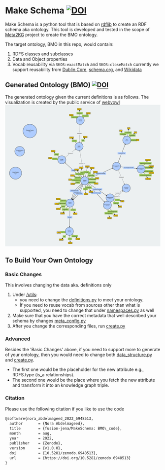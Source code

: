 # Make Schema [![DOI](https://zenodo.org/badge/520071334.svg)](https://zenodo.org/badge/latestdoi/520071334)


Make Schema is a python tool that is based on [rdflib](https://github.com/RDFLib/rdflib) to create an RDF schema aka ontology.
This tool is developed and tested in the scope of [Meta2KG](https://github.com/fusion-jena/Meta2KG) project to create the BMO ontology. 

The target ontology, BMO in this repo, would contain:
1. RDFS classes and subclasses
2. Data and Object properties 
3. Vocab reusability via `SKOS:exactMatch` and `SKOS:closeMatch` currently we support reusability from [Dublin Core](https://www.dublincore.org/), [schema.org](https://schema.org/), and [Wikidata](https://www.wikidata.org/wiki/Wikidata:Main_Page)

## Generated Ontology (BMO) [![DOI](https://zenodo.org/badge/DOI/10.5281/zenodo.6948519.svg)](https://doi.org/10.5281/zenodo.6948519)
The generated ontology given the current definitions is as follows. 
The visualization is created by the public service of [webvowl](http://vowl.visualdataweb.org/webvowl.html)
![BMO!](images/bmo.png)

## To Build Your Own Ontology

### Basic Changes
This involves changing the data aka. definitions only
1. Under [/utils](/utils):
   * you need to change the [definitions.py](/utils/definitions.py) to meet your ontology.
   * If you need to reuse vocab from sources other than what is supported, you need to change that under [namespaces.py](utils\namespaces.py) as well
2. Make sure that you have the correct metadata that well described your schema by changes [meta_config.py](meta_config.py) 
3. After you change the corresponding files, run [create.py](create.py) 

### Advanced 
Besides the 'Basic Changes' above, if you need to support more to generate of your ontology, then you would need to change both [data_structure.py](utils/data_structure.py) and [create.py](create.py).
- The first one would be the placeholder for the new attribute e.g., RDFS.type (is_a relationships). 
- The second one would be the place where you fetch the new attribute and transform it into an knowledge graph triple. 

### Citation

Please use the following citation if you like to use the code
```
@software{nora_abdelmageed_2022_6948513,
  author       = {Nora Abdelmageed},
  title        = {fusion-jena/MakeSchema: BMO\_code},
  month        = aug,
  year         = 2022,
  publisher    = {Zenodo},
  version      = {v1.0.0},
  doi          = {10.5281/zenodo.6948513},
  url          = {https://doi.org/10.5281/zenodo.6948513}
}
```
